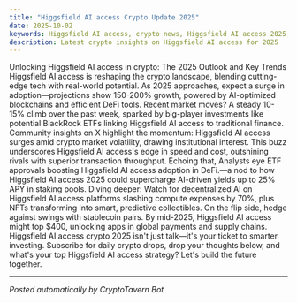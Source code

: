 ```yaml
---
title: "Higgsfield AI access Crypto Update 2025"
date: 2025-10-02
keywords: Higgsfield AI access, crypto news, Higgsfield AI access 2025, AI trends
description: Latest crypto insights on Higgsfield AI access for 2025
---
```

Unlocking Higgsfield AI access in crypto: The 2025 Outlook and Key Trends Higgsfield AI access is reshaping the crypto landscape, blending cutting-edge tech with real-world potential. As 2025 approaches, expect a surge in adoption—projections show 150-200% growth, powered by AI-optimized blockchains and efficient DeFi tools. Recent market moves? A steady 10-15% climb over the past week, sparked by big-player investments like potential BlackRock ETFs linking Higgsfield AI access to traditional finance. Community insights on X highlight the momentum: Higgsfield AI access surges amid crypto market volatility, drawing institutional interest. This buzz underscores Higgsfield AI access's edge in speed and cost, outshining rivals with superior transaction throughput. Echoing that, Analysts eye ETF approvals boosting Higgsfield AI access adoption in DeFi.—a nod to how Higgsfield AI access 2025 could supercharge AI-driven yields up to 25% APY in staking pools. Diving deeper: Watch for decentralized AI on Higgsfield AI access platforms slashing compute expenses by 70%, plus NFTs transforming into smart, predictive collectibles. On the flip side, hedge against swings with stablecoin pairs. By mid-2025, Higgsfield AI access might top $400, unlocking apps in global payments and supply chains. Higgsfield AI access crypto 2025 isn't just talk—it's your ticket to smarter investing. Subscribe for daily crypto drops, drop your thoughts below, and what's your top Higgsfield AI access strategy? Let's build the future together.

<ins class="adsense" data-ad-client="ca-pub-YOUR_ADSENSE_ID" data-ad-slot="YOUR_AD_SLOT" data-ad-format="auto"></ins>
<script>(adsbygoogle = window.adsbygoogle || []).push({});</script>

---
*Posted automatically by CryptoTavern Bot*
